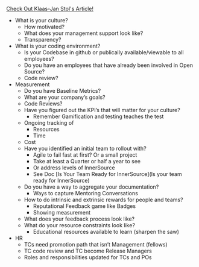[Check Out Klaas-Jan Stol's Article!](https://www.infoq.com/articles/inner-source-open-source-development-practices)

* What is your culture?
  * How motivated?
  * What does your management support look like?
  * Transparency?
* What is your coding environment?
  * Is your Codebase in github or publically available/viewable to all employees?
  * Do you have an employees that have already been involved in Open Source?
  * Code review?
* Measurement
  * Do you have Baseline Metrics?
  * What are your company’s goals?
  * Code Reviews?
  * Have you figured out the KPI’s that will matter for your culture?
    * Remember Gamification and testing teaches the test
  * Ongoing tracking of  
    * Resources
    * Time
   * Cost
  * Have you identified an initial team to rollout with?
    * Agile to fail fast at first? Or a small project 
    * Take at least a Quarter or half a year to see
    * Or address levels of InnerSource 
    * See Doc [Is Your Team Ready for InnerSource](Is your team ready for InnerSource)
  * Do you have a way to aggregate your documentation?
    * Ways to capture Mentoring Conversations
  * How to do intrinsic and extrinsic rewards for people and teams?
    * Reputational Feedback game like Badges
    * Showing measurement
  * What does your feedback process look like?
  * What do your resource constraints look like?
    * Educational resources available to learn (sharpen the saw)
* HR
  * TCs need promotion path that isn’t Management (fellows)
  * TC code review and TC become Release Managers
  * Roles and responsibilities updated for TCs and POs

